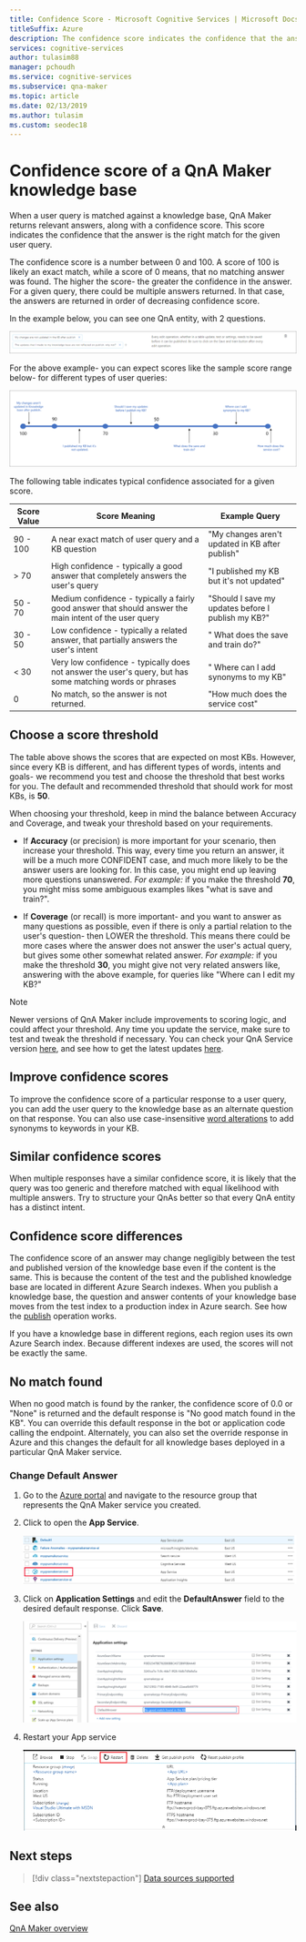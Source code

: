 ```yaml
---
title: Confidence Score - Microsoft Cognitive Services | Microsoft Docs
titleSuffix: Azure
description: The confidence score indicates the confidence that the answer is the right match for the given user query. 
services: cognitive-services
author: tulasim88
manager: pchoudh
ms.service: cognitive-services
ms.subservice: qna-maker
ms.topic: article
ms.date: 02/13/2019
ms.author: tulasim
ms.custom: seodec18
---
```

# Confidence score of a QnA Maker knowledge base
When a user query is matched against a knowledge base, QnA Maker returns relevant answers, along with a confidence score. This score indicates the confidence that the answer is the right match for the given user query. 

The confidence score is a number between 0 and 100. A score of 100 is likely an exact match, while a score of 0 means, that no matching answer was found. The higher the score- the greater the confidence in the answer. For a given query, there could be multiple answers returned. In that case, the answers are returned in order of decreasing confidence score.

In the example below, you can see one QnA entity, with 2 questions. 


![Sample QnA pair](../media/qnamaker-concepts-confidencescore/ranker-example-qna.png)

For the above example- you can expect scores like the sample score range below- for different types of user queries:


![Ranker score range](../media/qnamaker-concepts-confidencescore/ranker-score-range.png)


The following table indicates typical confidence associated for a given score.

|Score Value|Score Meaning|Example Query|
|--|--|--|
|90 - 100|A near exact match of user query and a KB question|"My changes aren't updated in KB after publish"|
|> 70|High confidence - typically a good answer that completely answers the user's query|"I published my KB but it's not updated"|
|50 - 70|Medium confidence - typically a fairly good answer that should answer the main intent of the user query|"Should I save my updates before I publish my KB?"|
|30 - 50|Low confidence - typically a related answer, that partially answers the user's intent|" What does the save and train do?"|
|< 30|Very low confidence - typically does not answer the user's query, but has some matching words or phrases |" Where can I add synonyms to my KB"|
|0|No match, so the answer is not returned.|"How much does the service cost"|

## Choose a score threshold
The table above shows the scores that are expected on most KBs. However, since every KB is different, and has different types of words, intents and goals- we recommend you test and choose the threshold that best works for you. The default and recommended threshold that should work for most KBs, is **50**.

When choosing your threshold, keep in mind the balance between Accuracy and Coverage, and tweak your threshold based on your requirements.

- If **Accuracy** (or precision) is more important for your scenario, then increase your threshold. This way, every time you return an answer, it will be a much more CONFIDENT case, and much more likely to be the answer users are looking for. In this case, you might end up leaving more questions unanswered. *For example:* if you make the threshold **70**, you might miss some ambiguous examples likes "what is save and train?".

- If **Coverage** (or recall) is more important- and you want to answer as many questions as possible, even if there is only a partial relation to the user's question- then LOWER the threshold. This means there could be more cases where the answer does not answer the user's actual query, but gives some other somewhat related answer. *For example:* if you make the threshold **30**, you might give not very related answers like, answering with the above example, for queries like "Where can I edit my KB?"

> [!NOTE]
> Newer versions of QnA Maker include improvements to scoring logic, and could affect your threshold. Any time you update the service, make sure to test and tweak the threshold if necessary. You can check your QnA Service version [here](https://www.qnamaker.ai/UserSettings), and see how to get the latest updates [here](../How-To/troubleshooting-runtime.md).

## Improve confidence scores
To improve the confidence score of a particular response to a user query, you can add the user query to the knowledge base as an alternate question on that response. You can also use case-insensitive [word alterations](https://westus.dev.cognitive.microsoft.com/docs/services/5a93fcf85b4ccd136866eb37/operations/5ac266295b4ccd1554da75fd) to add synonyms to keywords in your KB.


## Similar confidence scores
When multiple responses have a similar confidence score, it is likely that the query was too generic and therefore matched with equal likelihood with multiple answers. Try to structure your QnAs better so that every QnA entity has a distinct intent.


## Confidence score differences
The confidence score of an answer may change negligibly between the test and published version of the knowledge base even if the content is the same. This is because the content of the test and the published knowledge base are located in different Azure Search indexes. When you publish a knowledge base, the question and answer contents of your knowledge base moves from the test index to a production index in Azure search. See how the [publish](../How-To/publish-knowledge-base.md) operation works.

If you have a knowledge base in different regions, each region uses its own Azure Search index. Because different indexes are used, the scores will not be exactly the same. 


## No match found
When no good match is found by the ranker, the confidence score of 0.0 or "None" is returned and the default response is "No good match found in the KB". You can override this default response in the bot or application code calling the endpoint. Alternately, you can also set the override response in Azure and this changes the default for all knowledge bases deployed in a particular QnA Maker service.

### Change Default Answer

1. Go to the [Azure portal](https://portal.azure.com) and navigate to the resource group that represents the QnA Maker service you created.

2. Click to open the **App Service**.

    ![In the Azure portal, access App service for QnA Maker](../media/qnamaker-concepts-confidencescore/set-default-response.png)

3. Click on **Application Settings** and edit the **DefaultAnswer** field to the desired default response. Click **Save**.

    ![Select Application Settings and then edit DefaultAnswer for QnA Maker](../media/qnamaker-concepts-confidencescore/change-response.png)

4. Restart your App service

    ![After you change the DefaultAnswer, restart the QnA Maker appservice](../media/qnamaker-faq/qnamaker-appservice-restart.png)


## Next steps
> [!div class="nextstepaction"]
> [Data sources supported](./data-sources-supported.md)
## See also 
[QnA Maker overview](../Overview/overview.md)
